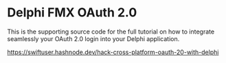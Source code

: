 # Delphi FMX OAuth 2.0

This is the supporting source code for the full tutorial on how to integrate seamlessly your OAuth 2.0 login into your Delphi application.

https://swiftuser.hashnode.dev/hack-cross-platform-oauth-20-with-delphi


